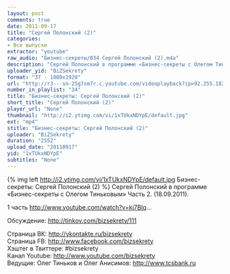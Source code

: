 ```yaml
---
layout: post
comments: true
date: 2011-09-17
title: "Сергей Полонский (2)"
categories:
- Все выпуски
extractor: "youtube"
raw_audio: "Бизнес-секреты/034 Сергей Полонский (2).m4a"
description: "Сергей Полонский в программе «Бизнес-секреты с Олегом Тиньковым» Часть 2.  (18.09.2011).\n\n1 часть http://www.youtube.com/watch?v=kj7BIq...\n\nОбсуждение: http://tinkov.com/bizsekrety/111\n\nСтраница ВК: http://vkontakte.ru/bizsekrety\nСтраница FB: http://www.facebook.com/bizsekrety\nХэштег в Твиттере: #bizsekrety\nКанал Youtube: http://www.youtube.com/bizsekrety\nВедущие: Олег Тиньков и Олег Анисимов: http://www.tcsbank.ru"
uploader_yid: "BiZSekrety"
format: "37 - 1080x1920"
url: "http://r3---sn-25g7sm7r.c.youtube.com/videoplayback?ip=92.255.182.31&cp=U0hVR1VNVV9LUUNONV9NR1lJOnF4WGx5X3E3UmJ6&id=d714d49313436291&sparams=cp%2Cid%2Cip%2Cipbits%2Citag%2Cratebypass%2Csource%2Cupn%2Cexpire&mt=1362502884&mv=m&fexp=916807%2C916623%2C920704%2C912806%2C902000%2C922403%2C922405%2C929901%2C913605%2C925006%2C906938%2C931202%2C908529%2C920201%2C930101%2C930603%2C906834%2C926403%2C913570%2C901451&sver=3&source=youtube&itag=37&key=yt1&upn=rcDO8F-qjOc&ipbits=8&ratebypass=yes&expire=1362527867&ms=au&newshard=yes&signature=621EB3D3201752DADD5D2FD2509328095B2EC25D.84FD024BBD0CD54838F5769AA06253CDC1182048"
number_in_playlist: "34"
title: "Бизнес-секреты: Сергей Полонский (2)"
short_title: "Сергей Полонский (2)"
player_url: "None"
thumbnail: "http://i2.ytimg.com/vi/1xTUkxNDYpE/default.jpg"
ext: "mp4"
stitle: "Бизнес-секреты: Сергей Полонский (2)"
uploader: "BiZSekrety"
duration: "2552"
upload_date: "20110917"
yid: "1xTUkxNDYpE"
subtitles: "None"
---
```


{% img left http://i2.ytimg.com/vi/1xTUkxNDYpE/default.jpg Бизнес-секреты: Сергей Полонский (2) %}
Сергей Полонский в программе «Бизнес-секреты с Олегом Тиньковым» Часть 2.  (18.09.2011).  
  
1 часть http://www.youtube.com/watch?v=kj7BIq...  
  
Обсуждение: http://tinkov.com/bizsekrety/111  
  
Страница ВК: http://vkontakte.ru/bizsekrety  
Страница FB: http://www.facebook.com/bizsekrety  
Хэштег в Твиттере: #bizsekrety  
Канал Youtube: http://www.youtube.com/bizsekrety  
Ведущие: Олег Тиньков и Олег Анисимов: http://www.tcsbank.ru